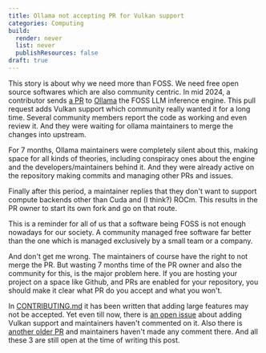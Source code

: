 ```yaml
---
title: Ollama not accepting PR for Vulkan support
categories: Computing
build:
  render: never
  list: never
  publishResources: false
draft: true
---
```


This story is about why we need more than FOSS. We need free open source softwares which are also community centric. In mid 2024, a contributor sends [a PR](https://github.com/ollama/ollama/pull/5059) to [Ollama](https://github.com/ollama/ollama) the FOSS LLM inference engine. This pull request adds Vulkan support which community really wanted it for a long time. Several community members report the code as working and even review it. And they were waiting for ollama maintainers to merge the changes into upstream.

For 7 months, Ollama maintainers were completely silent about this, making space for all kinds of theories, including conspiracy ones about the engine and the developers/maintainers behind it. And they were already active on the repository making commits and managing other PRs and issues.

Finally after this period, a maintainer replies that they don't want to support compute backends other than Cuda and (I think?) ROCm. This results in the PR owner to start its own fork and go on that route.

This is a reminder for all of us that a software being FOSS is not enough nowadays for our society. A community managed free software far better than the one which is managed exclusively by a small team or a company.

And don't get me wrong. The maintainers of course have the right to not merge the PR. But wasting 7 months time of the PR owner and also the community for this, is the major problem here. If you are hosting your project on a space like Github, and PRs are enabled for your repository, you should make it clear what PR do you accept and what you won't.

In [CONTRIBUTING.md](https://github.com/ollama/ollama/blob/main/CONTRIBUTING.md) it has been written that adding large features may not be accepted. Yet even till now, there is [an open issue](https://github.com/ollama/ollama/issues/2033) about adding Vulkan support and maintainers haven't commented on it. Also there is [another older PR](https://github.com/ollama/ollama/pull/2578) and maintainers haven't made any comment there. And all these 3 are still open at the time of writing this post.
